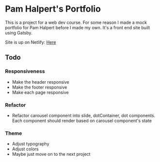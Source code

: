# Pam Halpert's Portfolio

This is a project for a web dev course. For some reason I made a mock portfolio for Pam Halpert before I made my own. It's a front end site built using Gatsby.

Site is up on Netlify: [Here](https://pamhalpert.netlify.com "Pam Halpert Portfolio")

## Todo
### Responsiveness
  * Make the header responsive
  * Make the footer responsive
  * Make each page responsive
### Refactor
  * Refactor carousel component into slide, dotContainer, dot components. Each component should render based on carousel component's state
### Theme
  * Adjust typography
  * Adjust colors
  * Maybe just move on to the next project
